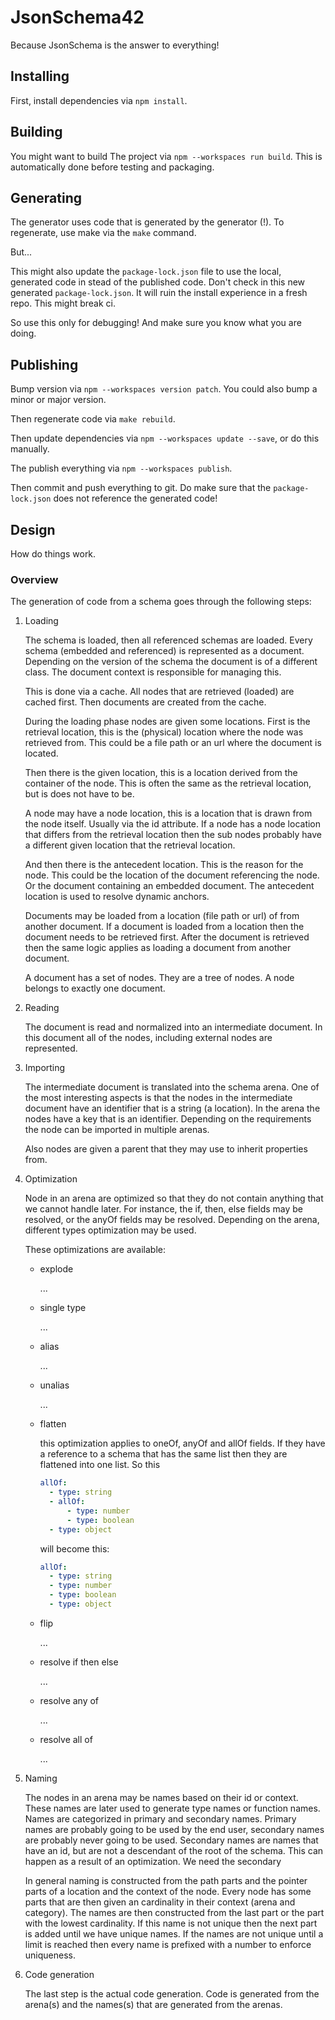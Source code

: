 # JsonSchema42

Because JsonSchema is the answer to everything!

## Installing

First, install dependencies via `npm install`.

## Building

You might want to build The project via `npm --workspaces run build`. This is automatically done before testing and packaging.

## Generating

The generator uses code that is generated by the generator (!). To regenerate, use make via the `make` command.

But...

This might also update the `package-lock.json` file to use the local, generated code in stead of the published code. Don't check in this new generated `package-lock.json`. It will ruin the install experience in a fresh repo. This might break ci.

So use this only for debugging! And make sure you know what you are doing.

## Publishing

Bump version via `npm --workspaces version patch`. You could also bump a minor or major version.

Then regenerate code via `make rebuild`.

Then update dependencies via `npm --workspaces update --save`, or do this manually.

The publish everything via `npm --workspaces publish`.

Then commit and push everything to git. Do make sure that the `package-lock.json` does not reference the generated code!

## Design

How do things work.

### Overview

The generation of code from a schema goes through the following steps:

1.  Loading

    The schema is loaded, then all referenced schemas are loaded. Every schema (embedded and referenced) is represented as a document. Depending on the version of the schema the document is of a different class. The document context is responsible for managing this.

    This is done via a cache. All nodes that are retrieved (loaded) are cached first. Then documents are created from the cache.

    During the loading phase nodes are given some locations. First is the retrieval location, this is the (physical) location where the node was retrieved from. This could be a file path or an url where the document is located.

    Then there is the given location, this is a location derived from the container of the node. This is often the same as the retrieval location, but is does not have to be.

    A node may have a node location, this is a location that is drawn from the node itself. Usually via the id attribute. If a node has a node location that differs from the retrieval location then the sub nodes probably have a different given location that the retrieval location.

    And then there is the antecedent location. This is the reason for the node. This could be the location of the document referencing the node. Or the document containing an embedded document. The antecedent location is used to resolve dynamic anchors.

    Documents may be loaded from a location (file path or url) of from another document. If a document is loaded from a location then the document needs to be retrieved first. After the document is retrieved then the same logic applies as loading a document from another document.

    A document has a set of nodes. They are a tree of nodes. A node belongs to exactly one document.

2.  Reading

    The document is read and normalized into an intermediate document. In this document all of the nodes, including external nodes are represented.

3.  Importing

    The intermediate document is translated into the schema arena. One of the most interesting aspects is that the nodes in the intermediate document have an identifier that is a string (a location). In the arena the nodes have a key that is an identifier. Depending on the requirements the node can be imported in multiple arenas.

    Also nodes are given a parent that they may use to inherit properties from.

4.  Optimization

    Node in an arena are optimized so that they do not contain anything that we cannot handle later. For instance, the if, then, else fields may be resolved, or the anyOf fields may be resolved. Depending on the arena, different types optimization may be used.

    These optimizations are available:

    - explode

      ...

    - single type

      ...

    - alias

      ...

    - unalias

      ...

    - flatten

      this optimization applies to oneOf, anyOf and allOf fields. If they have a reference to a schema that has the same list then they are flattened into one list. So this

      ```yaml
      allOf:
        - type: string
        - allOf:
            - type: number
            - type: boolean
        - type: object
      ```

      will become this:

      ```yaml
      allOf:
        - type: string
        - type: number
        - type: boolean
        - type: object
      ```

    - flip

      ...

    - resolve if then else

      ...

    - resolve any of

      ...

    - resolve all of

      ...

5.  Naming

    The nodes in an arena may be names based on their id or context. These names are later used to generate type names or function names. Names are categorized in primary and secondary names. Primary names are probably going to be used by the end user, secondary names are probably never going to be used. Secondary names are names that have an id, but are not a descendant of the root of the schema. This can happen as a result of an optimization. We need the secondary

    In general naming is constructed from the path parts and the pointer parts of a location and the context of the node. Every node has some parts that are then given an cardinality in their context (arena and category). The names are then constructed from the last part or the part with the lowest cardinality. If this name is not unique then the next part is added until we have unique names. If the names are not unique until a limit is reached then every name is prefixed with a number to enforce uniqueness.

6.  Code generation

    The last step is the actual code generation. Code is generated from the arena(s) and the names(s) that are generated from the arenas.

